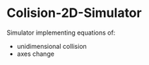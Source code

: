 # Colision-2D-Simulator
Simulator implementing equations of:
  - unidimensional collision
  - axes change
